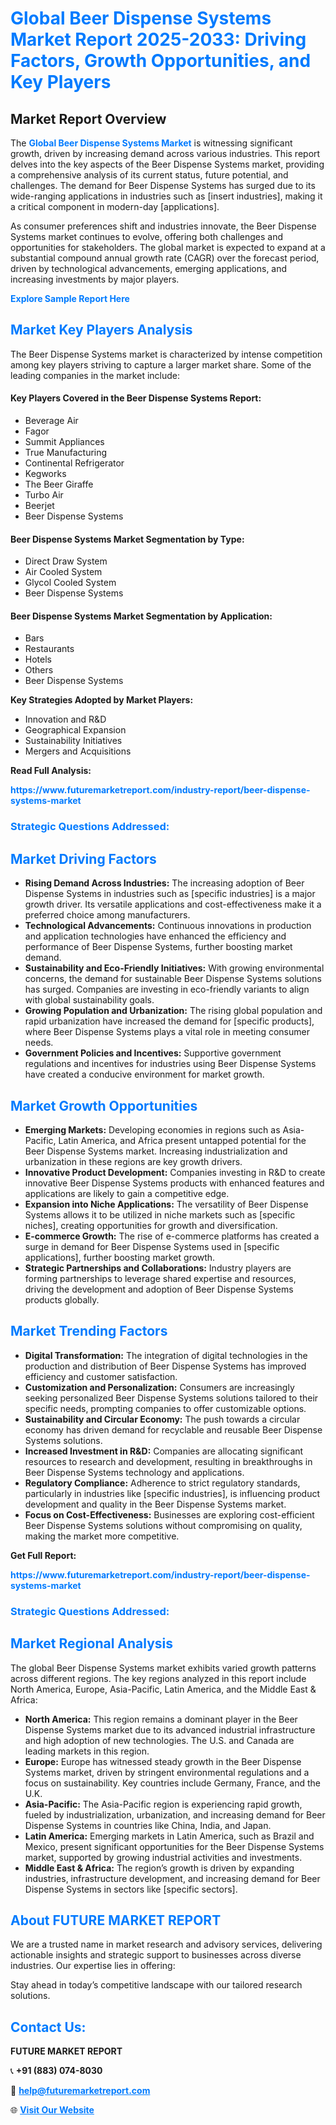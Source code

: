 <h1 style="color: #007BFF;">Global Beer Dispense Systems Market Report 2025-2033: Driving Factors, Growth Opportunities, and Key Players</h1>

<section id="overview">
<h2>Market Report Overview</h2>
<p>The <a href="https://www.futuremarketreport.com/industry-report/beer-dispense-systems-market" style="color: #007BFF; text-decoration: none;"><strong>Global Beer Dispense Systems Market</strong></a> is witnessing significant growth, driven by increasing demand across various industries. This report delves into the key aspects of the Beer Dispense Systems market, providing a comprehensive analysis of its current status, future potential, and challenges. The demand for Beer Dispense Systems has surged due to its wide-ranging applications in industries such as [insert industries], making it a critical component in modern-day [applications].</p>
<p>As consumer preferences shift and industries innovate, the Beer Dispense Systems market continues to evolve, offering both challenges and opportunities for stakeholders. The global market is expected to expand at a substantial compound annual growth rate (CAGR) over the forecast period, driven by technological advancements, emerging applications, and increasing investments by major players.</p>
</section>

<section id="overview">
<p><a href="https://www.futuremarketreport.com/request-sample/reportId=100537" style="color: #007BFF; text-decoration: none;"><strong>Explore Sample Report Here</strong></a></p>
</section>

<section id="key-players">
<h2 style="color: #007BFF;">Market Key Players Analysis</h2>
<p>The Beer Dispense Systems market is characterized by intense competition among key players striving to capture a larger market share. Some of the leading companies in the market include:</p>
<h4>Key Players Covered in the Beer Dispense Systems Report:</h4>
<ul><li>Beverage Air</li><li>Fagor</li><li>Summit Appliances</li><li>True Manufacturing</li><li>Continental Refrigerator</li><li>Kegworks</li><li>The Beer Giraffe</li><li>Turbo Air</li><li>Beerjet</li><li>Beer Dispense Systems</li></ul>
<h4>Beer Dispense Systems Market Segmentation by Type:</h4>
<ul><li>Direct Draw System</li><li>Air Cooled System</li><li>Glycol Cooled System</li><li>Beer Dispense Systems</li></ul>

<h4>Beer Dispense Systems Market Segmentation by Application:</h4>
<ul><li>Bars</li><li>Restaurants</li><li>Hotels</li><li>Others</li><li>Beer Dispense Systems</li></ul>
<p><strong>Key Strategies Adopted by Market Players:</strong></p>
<ul>
<li>Innovation and R&D</li>
<li>Geographical Expansion</li>
<li>Sustainability Initiatives</li>
<li>Mergers and Acquisitions</li>
</ul>
</section>

<section>
<p><strong>Read Full Analysis: </strong></p><a href="https://www.futuremarketreport.com/industry-report/beer-dispense-systems-market" style="color: #007BFF; text-decoration: none;"><strong>https://www.futuremarketreport.com/industry-report/beer-dispense-systems-market</strong></a>
<h3 style="color: #007BFF;">Strategic Questions Addressed:</h3>
</section>

<section id="driving-factors">
<h2 style="color: #007BFF;">Market Driving Factors</h2>
<ul>
<li><strong>Rising Demand Across Industries:</strong> The increasing adoption of Beer Dispense Systems in industries such as [specific industries] is a major growth driver. Its versatile applications and cost-effectiveness make it a preferred choice among manufacturers.</li>
<li><strong>Technological Advancements:</strong> Continuous innovations in production and application technologies have enhanced the efficiency and performance of Beer Dispense Systems, further boosting market demand.</li>
<li><strong>Sustainability and Eco-Friendly Initiatives:</strong> With growing environmental concerns, the demand for sustainable Beer Dispense Systems solutions has surged. Companies are investing in eco-friendly variants to align with global sustainability goals.</li>
<li><strong>Growing Population and Urbanization:</strong> The rising global population and rapid urbanization have increased the demand for [specific products], where Beer Dispense Systems plays a vital role in meeting consumer needs.</li>
<li><strong>Government Policies and Incentives:</strong> Supportive government regulations and incentives for industries using Beer Dispense Systems have created a conducive environment for market growth.</li>
</ul>
</section>

<section id="growth-opportunities">
<h2 style="color: #007BFF;">Market Growth Opportunities</h2>
<ul>
<li><strong>Emerging Markets:</strong> Developing economies in regions such as Asia-Pacific, Latin America, and Africa present untapped potential for the Beer Dispense Systems market. Increasing industrialization and urbanization in these regions are key growth drivers.</li>
<li><strong>Innovative Product Development:</strong> Companies investing in R&D to create innovative Beer Dispense Systems products with enhanced features and applications are likely to gain a competitive edge.</li>
<li><strong>Expansion into Niche Applications:</strong> The versatility of Beer Dispense Systems allows it to be utilized in niche markets such as [specific niches], creating opportunities for growth and diversification.</li>
<li><strong>E-commerce Growth:</strong> The rise of e-commerce platforms has created a surge in demand for Beer Dispense Systems used in [specific applications], further boosting market growth.</li>
<li><strong>Strategic Partnerships and Collaborations:</strong> Industry players are forming partnerships to leverage shared expertise and resources, driving the development and adoption of Beer Dispense Systems products globally.</li>
</ul>
</section>

<section id="trending-factors">
<h2 style="color: #007BFF;">Market Trending Factors</h2>
<ul>
<li><strong>Digital Transformation:</strong> The integration of digital technologies in the production and distribution of Beer Dispense Systems has improved efficiency and customer satisfaction.</li>
<li><strong>Customization and Personalization:</strong> Consumers are increasingly seeking personalized Beer Dispense Systems solutions tailored to their specific needs, prompting companies to offer customizable options.</li>
<li><strong>Sustainability and Circular Economy:</strong> The push towards a circular economy has driven demand for recyclable and reusable Beer Dispense Systems solutions.</li>
<li><strong>Increased Investment in R&D:</strong> Companies are allocating significant resources to research and development, resulting in breakthroughs in Beer Dispense Systems technology and applications.</li>
<li><strong>Regulatory Compliance:</strong> Adherence to strict regulatory standards, particularly in industries like [specific industries], is influencing product development and quality in the Beer Dispense Systems market.</li>
<li><strong>Focus on Cost-Effectiveness:</strong> Businesses are exploring cost-efficient Beer Dispense Systems solutions without compromising on quality, making the market more competitive.</li>
</ul>
</section>

<section>
<p><strong>Get Full Report: </strong></p><a href="https://www.futuremarketreport.com/industry-report/beer-dispense-systems-market" style="color: #007BFF; text-decoration: none;"><strong>https://www.futuremarketreport.com/industry-report/beer-dispense-systems-market</strong></a>
<h3 style="color: #007BFF;">Strategic Questions Addressed:</h3>
</section>


<section id="regional-analysis">
<h2 style="color: #007BFF;">Market Regional Analysis</h2>
<p>The global Beer Dispense Systems market exhibits varied growth patterns across different regions. The key regions analyzed in this report include North America, Europe, Asia-Pacific, Latin America, and the Middle East & Africa:</p>
<ul>
<li><strong>North America:</strong> This region remains a dominant player in the Beer Dispense Systems market due to its advanced industrial infrastructure and high adoption of new technologies. The U.S. and Canada are leading markets in this region.</li>
<li><strong>Europe:</strong> Europe has witnessed steady growth in the Beer Dispense Systems market, driven by stringent environmental regulations and a focus on sustainability. Key countries include Germany, France, and the U.K.</li>
<li><strong>Asia-Pacific:</strong> The Asia-Pacific region is experiencing rapid growth, fueled by industrialization, urbanization, and increasing demand for Beer Dispense Systems in countries like China, India, and Japan.</li>
<li><strong>Latin America:</strong> Emerging markets in Latin America, such as Brazil and Mexico, present significant opportunities for the Beer Dispense Systems market, supported by growing industrial activities and investments.</li>
<li><strong>Middle East & Africa:</strong> The region’s growth is driven by expanding industries, infrastructure development, and increasing demand for Beer Dispense Systems in sectors like [specific sectors].</li>
</ul>
</section>

<footer>
<h2 style="color: #007BFF;">About FUTURE MARKET REPORT</h2>
<p>We are a trusted name in market research and advisory services, delivering actionable insights and strategic support to businesses across diverse industries. Our expertise lies in offering:</p>

<p>Stay ahead in today’s competitive landscape with our tailored research solutions.</p>

<h2 style="color: #007BFF;">Contact Us:</h2>
<p><strong>FUTURE MARKET REPORT</strong></p>
<p>📞 <strong>+91 (883) 074-8030</strong></p>
<p>📧 <strong><a href="mailto:help@futuremarketreport.com" style="color: #007BFF;">help@futuremarketreport.com</a></strong></p>
<p>🌐 <strong><a href="https://www.futuremarketreport.com/" style="color: #007BFF;">Visit Our Website</a></strong></p>
</footer>